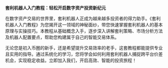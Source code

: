 **套利机器人入门教程：轻松开启数字资产投资新纪元**

在数字资产交易的世界里，套利机器人正成为越来越多投资者的得力助手。《套利机器人入门教程》为您揭开这一领域的神秘面纱，带您快速掌握套利机器人的基本原理与实操技巧。本教程从基础概念入手，逐步深入讲解套利策略、市场分析方法及机器人配置要点，帮助您构建属于自己的智能交易体系。

无论您是初入币圈的新手，还是希望提升交易效率的老手，这套教程都能提供专业且实用的指导。通过系统化的学习，您将学会如何利用套利机器人捕捉跨平台价差机会，实现稳定收益。立即加入我们，开启高效、智能的投资旅程！